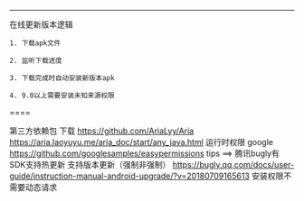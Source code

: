 ---
在线更新版本逻辑
    
    1. 下载apk文件  
    
    2. 监听下载进度
    
    3. 下载完成时自动安装新版本apk
    
    4. 9.0以上需要安装未知来源权限 
   
    
    
    
    
====

第三方依赖包
下载
https://github.com/AriaLyy/Aria
https://aria.laoyuyu.me/aria_doc/start/any_java.html
运行时权限 google 
https://github.com/googlesamples/easypermissions
tips ==> 腾讯bugly有SDK支持热更新 支持版本更新（强制非强制） 
https://bugly.qq.com/docs/user-guide/instruction-manual-android-upgrade/?v=20180709165613
安装权限不需要动态请求